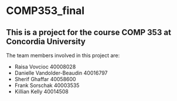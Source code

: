 # COMP353_final

## This is a project for the course COMP 353 at Concordia University

The team members involved in this project are:
- Raisa Vovcioc 40008028
- Danielle Vandolder-Beaudin 40016797
- Sherif Ghaffar 40058600
- Frank Sorschak 40003535
- Killian Kelly 40014508
